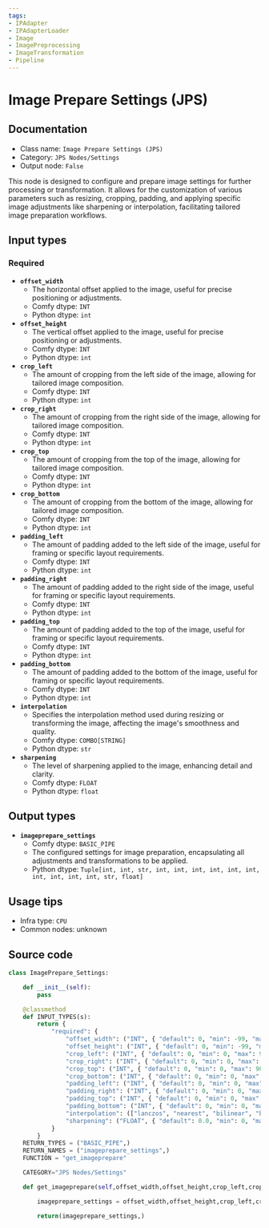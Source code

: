 ```yaml
---
tags:
- IPAdapter
- IPAdapterLoader
- Image
- ImagePreprocessing
- ImageTransformation
- Pipeline
---
```


# Image Prepare Settings (JPS)
## Documentation
- Class name: `Image Prepare Settings (JPS)`
- Category: `JPS Nodes/Settings`
- Output node: `False`

This node is designed to configure and prepare image settings for further processing or transformation. It allows for the customization of various parameters such as resizing, cropping, padding, and applying specific image adjustments like sharpening or interpolation, facilitating tailored image preparation workflows.
## Input types
### Required
- **`offset_width`**
    - The horizontal offset applied to the image, useful for precise positioning or adjustments.
    - Comfy dtype: `INT`
    - Python dtype: `int`
- **`offset_height`**
    - The vertical offset applied to the image, useful for precise positioning or adjustments.
    - Comfy dtype: `INT`
    - Python dtype: `int`
- **`crop_left`**
    - The amount of cropping from the left side of the image, allowing for tailored image composition.
    - Comfy dtype: `INT`
    - Python dtype: `int`
- **`crop_right`**
    - The amount of cropping from the right side of the image, allowing for tailored image composition.
    - Comfy dtype: `INT`
    - Python dtype: `int`
- **`crop_top`**
    - The amount of cropping from the top of the image, allowing for tailored image composition.
    - Comfy dtype: `INT`
    - Python dtype: `int`
- **`crop_bottom`**
    - The amount of cropping from the bottom of the image, allowing for tailored image composition.
    - Comfy dtype: `INT`
    - Python dtype: `int`
- **`padding_left`**
    - The amount of padding added to the left side of the image, useful for framing or specific layout requirements.
    - Comfy dtype: `INT`
    - Python dtype: `int`
- **`padding_right`**
    - The amount of padding added to the right side of the image, useful for framing or specific layout requirements.
    - Comfy dtype: `INT`
    - Python dtype: `int`
- **`padding_top`**
    - The amount of padding added to the top of the image, useful for framing or specific layout requirements.
    - Comfy dtype: `INT`
    - Python dtype: `int`
- **`padding_bottom`**
    - The amount of padding added to the bottom of the image, useful for framing or specific layout requirements.
    - Comfy dtype: `INT`
    - Python dtype: `int`
- **`interpolation`**
    - Specifies the interpolation method used during resizing or transforming the image, affecting the image's smoothness and quality.
    - Comfy dtype: `COMBO[STRING]`
    - Python dtype: `str`
- **`sharpening`**
    - The level of sharpening applied to the image, enhancing detail and clarity.
    - Comfy dtype: `FLOAT`
    - Python dtype: `float`
## Output types
- **`imageprepare_settings`**
    - Comfy dtype: `BASIC_PIPE`
    - The configured settings for image preparation, encapsulating all adjustments and transformations to be applied.
    - Python dtype: `Tuple[int, int, str, int, int, int, int, int, int, int, int, int, int, str, float]`
## Usage tips
- Infra type: `CPU`
- Common nodes: unknown


## Source code
```python
class ImagePrepare_Settings:

    def __init__(self):
        pass

    @classmethod
    def INPUT_TYPES(s):
        return {
            "required": {
                "offset_width": ("INT", { "default": 0, "min": -99, "max": 99, "step": 1, "display": "number" }),
                "offset_height": ("INT", { "default": 0, "min": -99, "max": 99, "step": 1, "display": "number" }),
                "crop_left": ("INT", { "default": 0, "min": 0, "max": 90, "step": 1, "display": "number" }),
                "crop_right": ("INT", { "default": 0, "min": 0, "max": 90, "step": 1, "display": "number" }),
                "crop_top": ("INT", { "default": 0, "min": 0, "max": 90, "step": 1, "display": "number" }),
                "crop_bottom": ("INT", { "default": 0, "min": 0, "max": 90, "step": 1, "display": "number" }),
                "padding_left": ("INT", { "default": 0, "min": 0, "max": 500, "step": 1, "display": "number" }),
                "padding_right": ("INT", { "default": 0, "min": 0, "max": 500, "step": 1, "display": "number" }),
                "padding_top": ("INT", { "default": 0, "min": 0, "max": 500, "step": 1, "display": "number" }),
                "padding_bottom": ("INT", { "default": 0, "min": 0, "max": 500, "step": 1, "display": "number" }),
                "interpolation": (["lanczos", "nearest", "bilinear", "bicubic", "area", "nearest-exact"],),
                "sharpening": ("FLOAT", { "default": 0.0, "min": 0, "max": 1, "step": 0.05, "display": "number" }),
            }
        }
    RETURN_TYPES = ("BASIC_PIPE",)
    RETURN_NAMES = ("imageprepare_settings",)
    FUNCTION = "get_imageprepare"

    CATEGORY="JPS Nodes/Settings"

    def get_imageprepare(self,offset_width,offset_height,crop_left,crop_right,crop_top,crop_bottom,padding_left,padding_right,padding_top,padding_bottom,interpolation,sharpening):

        imageprepare_settings = offset_width,offset_height,crop_left,crop_right,crop_top,crop_bottom,padding_left,padding_right,padding_top,padding_bottom,interpolation,sharpening

        return(imageprepare_settings,)

```
